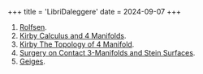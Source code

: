 +++
title = 'LibriDaleggere'
date = 2024-09-07
+++

1. [Rolfsen](https://abesm.github.io/SMC/posts/rolfsen/).
2. [Kirby Calculus and 4 Manifolds](https://abesm.github.io/SMC/posts/gompf-stipsciz/).
3. [Kirby The Topology of 4 Manifold](https://abesm.github.io/SMC/posts/kirbybook/).
4. [Surgery on Contact 3-Manifolds and Stein Surfaces]().
5. [Geiges]().
